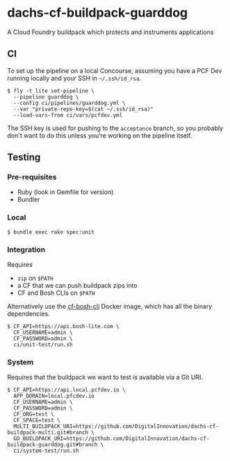 # dachs-cf-buildpack-guarddog

A Cloud Foundry buildpack which protects and instruments applications

## CI

To set up the pipeline on a local Concourse, assuming you have a PCF Dev running locally and your SSH in `~/.ssh/id_rsa`.

```
$ fly -t lite set-pipeline \
  --pipeline guarddog \
  --config ci/pipelines/guarddog.yml \
  --var "private-repo-key=$(cat ~/.ssh/id_rsa)"
  --load-vars-from ci/vars/pcfdev.yml
```

The SSH key is used for pushing to the `acceptance` branch, so you probably don't want to do this unless you're working on the pipeline itself.

## Testing

### Pre-requisites

* Ruby (look in Gemfile for version)
* Bundler

### Local

```
$ bundle exec rake spec:unit
```

### Integration

Requires

* `zip` on `$PATH`
* a CF that we can push buildpack zips into
* CF and Bosh CLIs on `$PATH`

Alternatively use the [cf-bosh-cli](https://github.com/Orange-OpenSource/orange-cf-bosh-cli) Docker image, which has all the binary dependencies.

```
$ CF_API=https://api.bosh-lite.com \
  CF_USERNAME=admin \
  CF_PASSWORD=admin \
  ci/unit-test/run.sh
```

### System

Requires that the buildpack we want to test is available via a Git URI.

```
$ CF_API=https://api.local.pcfdev.io \
  APP_DOMAIN=local.pfcdev.io
  CF_USERNAME=admin \
  CF_PASSWORD=admin \
  CF_ORG=test \
  CF_SPACE=test \
  MULTI_BUILDPACK_URI=https://github.com/DigitalInnovation/dachs-cf-buildpack-multi.git#branch \
  GD_BUILDPACK_URI=https://github.com/DigitalInnovation/dachs-cf-buildpack-guarddog.git#branch \
  ci/system-test/run.sh
```
